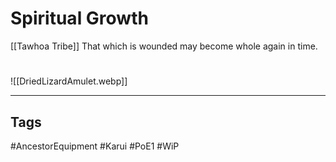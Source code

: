 # Spiritual Growth
[[Tawhoa Tribe]]
That which is wounded may become whole again in time.

#
![[DriedLizardAmulet.webp]]

---
## Tags
#AncestorEquipment
#Karui
#PoE1 
#WiP 